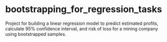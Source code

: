 # bootstrapping_for_regression_tasks
Project for building a linear regression model to predict estimated profits, calculate 95% confidence interval, and risk of loss for a mining company using bootstrapped samples.
